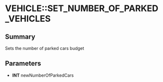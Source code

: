 # VEHICLE::SET_NUMBER_OF_PARKED_VEHICLES

## Summary
Sets the number of parked cars budget

## Parameters
* **INT** newNumberOfParkedCars